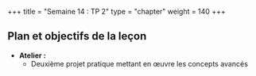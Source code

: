 +++
title = "Semaine 14 : TP 2"
type = "chapter"
weight = 140
+++

## Plan et objectifs de la leçon

- **Atelier :**
  - Deuxième projet pratique mettant en œuvre les concepts avancés